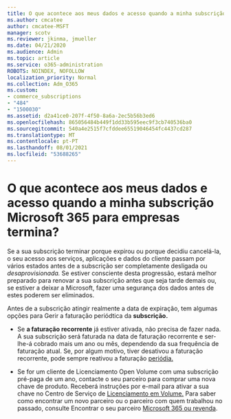 ```yaml
---
title: O que acontece aos meus dados e acesso quando a minha subscrição Microsoft 365 para empresas termina?
ms.author: cmcatee
author: cmcatee-MSFT
manager: scotv
ms.reviewer: jkinma, jmueller
ms.date: 04/21/2020
ms.audience: Admin
ms.topic: article
ms.service: o365-administration
ROBOTS: NOINDEX, NOFOLLOW
localization_priority: Normal
ms.collection: Adm_O365
ms.custom:
- commerce_subscriptions
- "484"
- "1500030"
ms.assetid: d2a41ce0-207f-4f50-8a6a-2ec5b56b3ed6
ms.openlocfilehash: 865056484b449f1dd33b595eec9f3cb740536ba0
ms.sourcegitcommit: 540a4e2515f7cfddee65519046454fc4437cd287
ms.translationtype: MT
ms.contentlocale: pt-PT
ms.lasthandoff: 08/01/2021
ms.locfileid: "53688265"
---
```

# <a name="what-happens-to-my-data-and-access-when-my-microsoft-365-for-business-subscription-ends"></a>O que acontece aos meus dados e acesso quando a minha subscrição Microsoft 365 para empresas termina?

Se a sua subscrição terminar porque expirou ou porque decidiu cancelá-la, o seu acesso aos serviços, aplicações e dados do cliente passam por vários estados antes de a subscrição ser completamente desligada ou *desaprovisionada.* Se estiver consciente desta progressão, estará melhor preparado para renovar a sua subscrição antes que seja tarde demais ou, se estiver a deixar a Microsoft, fazer uma segurança dos dados antes de estes poderem ser eliminados.
  
Antes de a subscrição atingir realmente a data de expiração, tem algumas opções para Gerir a faturação periódtica da **subscrição.**
  
- Se **a faturação recorrente** já estiver ativada, não precisa de fazer nada. A sua subscrição será faturada na data de faturação recorrente e ser-lhe-á cobrado mais um ano ou mês, dependendo da sua frequência de faturação atual.  Se, por algum motivo, tiver desativou a faturação recorrente, pode sempre reativou a faturação [periódia.](https://docs.microsoft.com/microsoft-365/commerce/subscriptions/renew-your-subscription#turn-recurring-billing-off-or-on) 

- Se for um cliente de Licenciamento Open Volume com uma subscrição pré-paga de um ano, contacte o seu parceiro para comprar uma nova chave de produto. Receberá instruções por e-mail para ativar a sua chave no Centro de Serviço de [Licenciamento em Volume.](https://go.microsoft.com/fwlink/p/?LinkID=282016) Para saber como encontrar um novo parceiro ou o parceiro com quem trabalhou no passado, consulte Encontrar o seu parceiro [Microsoft 365 ou revenda](https://docs.microsoft.com/microsoft-365/admin/manage/find-your-partner-or-reseller).